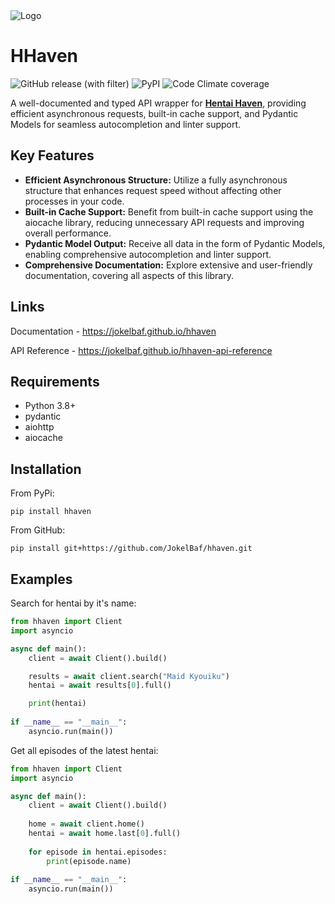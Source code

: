 <picture>
  <source media="(prefers-color-scheme: dark)" srcset="https://github.com/JokelBaf/hhaven/assets/60827680/977e3964-e2f5-443a-b1c5-57f7a3089f6e">
  <source media="(prefers-color-scheme: light)" srcset="https://github.com/JokelBaf/hhaven/assets/60827680/521c38e7-96d7-4781-9660-b2a61ee9fb17">
  <img alt="Logo" src="https://github.com/JokelBaf/hhaven/assets/60827680/521c38e7-96d7-4781-9660-b2a61ee9fb17">
</picture>


# HHaven
![GitHub release (with filter)](https://img.shields.io/github/v/release/jokelbaf/hhaven?style=for-the-badge&logo=github&label=Version&colo=%23c7423e) ![PyPI](https://img.shields.io/pypi/v/hhaven?style=for-the-badge&logo=pypi&logoColor=white) ![Code Climate coverage](https://img.shields.io/codeclimate/coverage/JokelBaf/hhaven?style=for-the-badge&logo=codeclimate&logoColor=white)

A well-documented and typed API wrapper for [**Hentai Haven**](https://hentaihaven.xxx/), providing efficient asynchronous requests, built-in cache support, and Pydantic Models for seamless autocompletion and linter support.

## Key Features
- **Efficient Asynchronous Structure:** Utilize a fully asynchronous structure that enhances request speed without affecting other processes in your code.
- **Built-in Cache Support:** Benefit from built-in cache support using the aiocache library, reducing unnecessary API requests and improving overall performance.
- **Pydantic Model Output:** Receive all data in the form of Pydantic Models, enabling comprehensive autocompletion and linter support.
- **Comprehensive Documentation:** Explore extensive and user-friendly documentation, covering all aspects of this library.

## Links
Documentation - https://jokelbaf.github.io/hhaven

API Reference - https://jokelbaf.github.io/hhaven-api-reference

## Requirements

- Python 3.8+
- pydantic
- aiohttp
- aiocache

## Installation
From PyPi:
```console
pip install hhaven
```
From GitHub:
```console
pip install git+https://github.com/JokelBaf/hhaven.git
```

## Examples
Search for hentai by it's name:
```python
from hhaven import Client
import asyncio

async def main():
    client = await Client().build()

    results = await client.search("Maid Kyouiku")
    hentai = await results[0].full()

    print(hentai)
        
if __name__ == "__main__":
    asyncio.run(main())
```
Get all episodes of the latest hentai:
```python
from hhaven import Client
import asyncio

async def main():
    client = await Client().build()
    
    home = await client.home()
    hentai = await home.last[0].full()
    
    for episode in hentai.episodes:
        print(episode.name)
        
if __name__ == "__main__":
    asyncio.run(main())
```
